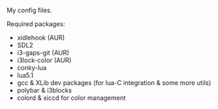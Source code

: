 My config files.

Required packages:
- xidlehook (AUR)
- SDL2
- i3-gaps-git (AUR)
- i3lock-color (AUR)
- conky-lua
- lua5.1
- gcc & XLib dev packages (for lua-C integration & some more utils)
- polybar & i3blocks
- colord & xiccd for color management

